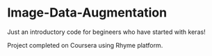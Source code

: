 # Image-Data-Augmentation

Just an introductory code for begineers who have started with keras!

Project completed on Coursera using Rhyme platform.
